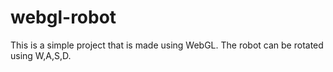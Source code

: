 # webgl-robot
This is a simple project that is made using WebGL. The robot can be rotated using W,A,S,D.
